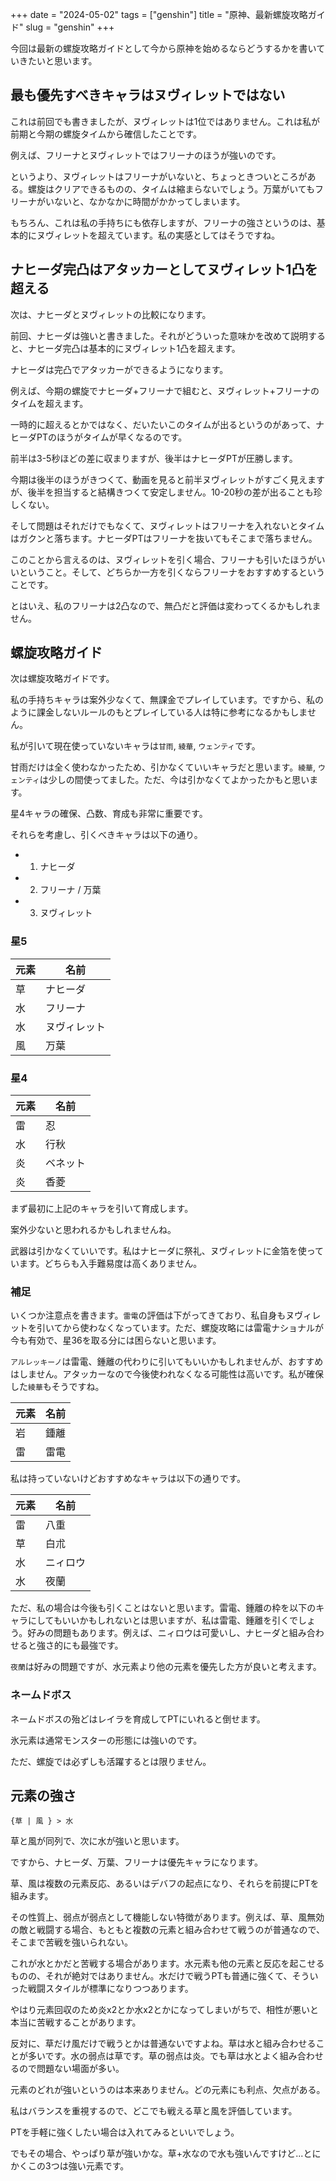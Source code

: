 +++
date = "2024-05-02"
tags = ["genshin"]
title = "原神、最新螺旋攻略ガイド"
slug = "genshin"
+++

今回は最新の螺旋攻略ガイドとして今から原神を始めるならどうするかを書いていきたいと思います。

## 最も優先すべきキャラはヌヴィレットではない

これは前回でも書きましたが、ヌヴィレットは1位ではありません。これは私が前期と今期の螺旋タイムから確信したことです。

例えば、フリーナとヌヴィレットではフリーナのほうが強いのです。

というより、ヌヴィレットはフリーナがいないと、ちょっときついところがある。螺旋はクリアできるものの、タイムは縮まらないでしょう。万葉がいてもフリーナがいないと、なかなかに時間がかかってしまいます。

もちろん、これは私の手持ちにも依存しますが、フリーナの強さというのは、基本的にヌヴィレットを超えています。私の実感としてはそうですね。

## ナヒーダ完凸はアタッカーとしてヌヴィレット1凸を超える

次は、ナヒーダとヌヴィレットの比較になります。

前回、ナヒーダは強いと書きました。それがどういった意味かを改めて説明すると、ナヒーダ完凸は基本的にヌヴィレット1凸を超えます。

ナヒーダは完凸でアタッカーができるようになります。

例えば、今期の螺旋でナヒーダ+フリーナで組むと、ヌヴィレット+フリーナのタイムを超えます。

一時的に超えるとかではなく、だいたいこのタイムが出るというのがあって、ナヒーダPTのほうがタイムが早くなるのです。

前半は3-5秒ほどの差に収まりますが、後半はナヒーダPTが圧勝します。

今期は後半のほうがきつくて、動画を見ると前半ヌヴィレットがすごく見えますが、後半を担当すると結構きつくて安定しません。10-20秒の差が出ることも珍しくない。

そして問題はそれだけでもなくて、ヌヴィレットはフリーナを入れないとタイムはガクンと落ちます。ナヒーダPTはフリーナを抜いてもそこまで落ちません。

このことから言えるのは、ヌヴィレットを引く場合、フリーナも引いたほうがいいということ。そして、どちらか一方を引くならフリーナをおすすめするということです。

とはいえ、私のフリーナは2凸なので、無凸だと評価は変わってくるかもしれません。

## 螺旋攻略ガイド

次は螺旋攻略ガイドです。

私の手持ちキャラは案外少なくて、無課金でプレイしています。ですから、私のように課金しないルールのもとプレイしている人は特に参考になるかもしません。

私が引いて現在使っていないキャラは`甘雨`, `綾華`, `ウェンティ`です。

甘雨だけは全く使わなかったため、引かなくていいキャラだと思います。`綾華`, `ウェンティ`は少しの間使ってました。ただ、今は引かなくてよかったかもと思います。

星4キャラの確保、凸数、育成も非常に重要です。

それらを考慮し、引くべきキャラは以下の通り。

- 1. ナヒーダ
- 2. フリーナ / 万葉
- 3. ヌヴィレット

### 星5

|元素|名前|
|---|---|
|草|ナヒーダ|
|水|フリーナ|
|水|ヌヴィレット|
|風|万葉|


### 星4

|元素|名前|
|---|---|
|雷|忍|
|水|行秋|
|炎|ベネット|
|炎|香菱|

まず最初に上記のキャラを引いて育成します。

案外少ないと思われるかもしれませんね。

武器は引かなくていいです。私はナヒーダに祭礼、ヌヴィレットに金箔を使っています。どちらも入手難易度は高くありません。


### 補足

いくつか注意点を書きます。`雷電`の評価は下がってきており、私自身もヌヴィレットを引いてから使わなくなっています。ただ、螺旋攻略には雷電ナショナルが今も有効で、星36を取る分には困らないと思います。

`アルレッキーノ`は雷電、鍾離の代わりに引いてもいいかもしれませんが、おすすめはしません。アタッカーなので今後使われなくなる可能性は高いです。私が確保した`綾華`もそうですね。

|元素|名前|
|---|---|
|岩|鍾離|
|雷|雷電|

私は持っていないけどおすすめなキャラは以下の通りです。

|元素|名前|
|---|---|
|雷|八重|
|草|白朮|
|水|ニィロウ|
|水|夜蘭|

ただ、私の場合は今後も引くことはないと思います。雷電、鍾離の枠を以下のキャラにしてもいいかもしれないとは思いますが、私は雷電、鍾離を引くでしょう。好みの問題もあります。例えば、ニィロウは可愛いし、ナヒーダと組み合わせると強さ的にも最強です。

`夜蘭`は好みの問題ですが、水元素より他の元素を優先した方が良いと考えます。

### ネームドボス

ネームドボスの殆どはレイラを育成してPTにいれると倒せます。

氷元素は通常モンスターの形態には強いのです。

ただ、螺旋では必ずしも活躍するとは限りません。

## 元素の強さ

`{草 | 風 } > 水`

草と風が同列で、次に水が強いと思います。

ですから、ナヒーダ、万葉、フリーナは優先キャラになります。

草、風は複数の元素反応、あるいはデバフの起点になり、それらを前提にPTを組みます。

その性質上、弱点が弱点として機能しない特徴があります。例えば、草、風無効の敵と戦闘する場合、もともと複数の元素と組み合わせて戦うのが普通なので、そこまで苦戦を強いられない。

これが水とかだと苦戦する場合があります。水元素も他の元素と反応を起こせるものの、それが絶対ではありません。水だけで戦うPTも普通に強くて、そういった戦闘スタイルが標準になりつつあります。

やはり元素回収のため炎x2とか水x2とかになってしまいがちで、相性が悪いと本当に苦戦することがあります。

反対に、草だけ風だけで戦うとかは普通ないですよね。草は水と組み合わせることが多いです。水の弱点は草です。草の弱点は炎。でも草は水とよく組み合わせるので問題ない場面が多い。

元素のどれが強いというのは本来ありません。どの元素にも利点、欠点がある。

私はバランスを重視するので、どこでも戦える草と風を評価しています。

PTを手軽に強くしたい場合は入れてみるといいでしょう。

でもその場合、やっぱり草が強いかな。草+水なので水も強いんですけど...とにかくこの3つは強い元素です。

